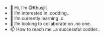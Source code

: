 - 👋 Hi, I’m @Khusjit
- 👀 I’m interested in .codding..
- 🌱 I’m currently learning .c.
- 💞️ I’m looking to collaborate on .no one.
- 📫 How to reach me ..a successful codder..

<!---
Khusjit/Khusjit is a ✨ special ✨ repository because its `README.md` (this file) appears on your GitHub profile.
You can click the Preview link to take a look at your changes.
--->
